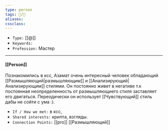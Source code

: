 ```yaml
---
type: person
tags: 👥️/👤️
aliases: 
cssclass: 
---
```




- `Type:` [[@]]
- `Keywords:` 
- `Profession:` Мастер 

---

#### [[Person]]

Познакомились в ксс, Азамат очень интересный человек обладающий [[Размышляющий|размышляющим]] и [[Анализирующий|Анализирующим]] стилями. Он постоянно живет в негативе т.к постоянная неопределенность от размышляющиего стиля заставляет его двигаться. Переодически он использует [[Чувствующий]] стиль дабы не сойти с ума :).




- `If / How we met:` в ксс,
- `Shared interests:` крипта, взгляды.
- `Connection Points:` [[pro]] [[Размышляющий]]